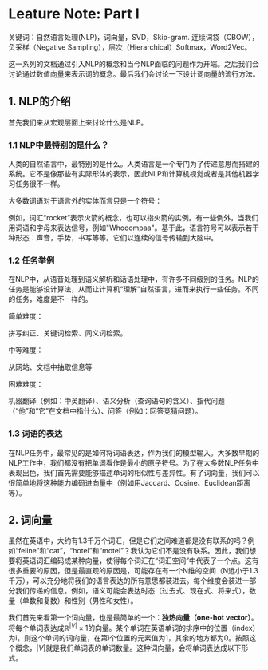 # Leature Note: Part I

关键词：自然语言处理(NLP)，词向量，SVD，Skip-gram. 连续词袋（CBOW），负采样（Negative Sampling），层次（Hierarchical）Softmax，Word2Vec。

这一系列的文档通过引入NLP的概念和当今NLP面临的问题作为开端。之后我们会讨论通过数值向量来表示词的概念。最后我们会讨论一下设计词向量的流行方法。

## 1. NLP的介绍

首先我们来从宏观层面上来讨论什么是NLP。

### 1.1 NLP中最特别的是什么？

人类的自然语言中，最特别的是什么。人类语言是一个专门为了传递意思而搭建的系统。它不是像那些有实际形体的表示，因此NLP和计算机视觉或者是其他机器学习任务很不一样。

大多数词语对于语言外的实体而言只是一个符号：

例如，词汇“rocket”表示火箭的概念，也可以指火箭的实例。有一些例外，当我们用词语和字母来表达信号，例如"Whooompaa"。基于此，语言符号可以表示若干种形态：声音，手势，书写等等。它们以连续的信号传输到大脑中。

### 1.2 任务举例

在NLP中，从语音处理到语义解析和话语处理中，有许多不同级别的任务。NLP的任务是能够设计算法，从而让计算机“理解”自然语言，进而来执行一些任务。不同的任务，难度是不一样的。

简单难度：

拼写纠正、关键词检索、同义词检索。

中等难度：

从网站、文档中抽取信息等

困难难度：

机器翻译（例如：中英翻译）、语义分析（查询语句的含义）、指代问题（“他”和“它”在文档中指什么）、问答（例如：回答竞猜问题）。

### 1.3 词语的表达

在NLP任务中，最常见的是如何将词语表达，作为我们的模型输入。大多数早期的NLP工作中，我们都没有把单词看作是最小的原子符号。为了在大多数NLP任务中表现出色，我们首先需要能够描述单词的相似性与差异性。有了词向量，我们可以很简单地将这种能力编码进向量中（例如用Jaccard、Cosine、Euclidean距离等）。

## 2. 词向量

虽然在英语中，大约有1.3千万个词汇，但是它们之间难道都是没有联系的吗？例如“feline”和“cat”，“hotel”和“motel”？我认为它们不是没有联系。因此，我们想要将英语词汇编码成某种向量，使得每个词汇在“词汇空间”中代表了一个点。这有很多重要的原因，但是最直观的原因是，可能存在有一个N维的空间（N远小于1.3千万），可以充分地将我们的语言表达的所有意思都装进去。每个维度会装进一部分我们传递的信息。例如，语义可能会表达时态（过去式、现在式、将来式），数量（单数和复数）和性别（男性和女性）。

我们首先来看第一个词向量，也是最简单的一个：**独热向量（one-hot vector）**。将每个单词表达成$\mathbb{R}^{|V|} \times 1$的向量。某个单词在英语单词的排序中的位置（index）为i，则这个单词的词向量，在第i个位置的元素值为1，其余的地方都为0。按照这个概念，$|V|$就是我们单词表的单词数量。这种词向量，会将单词表达成以下形式。

